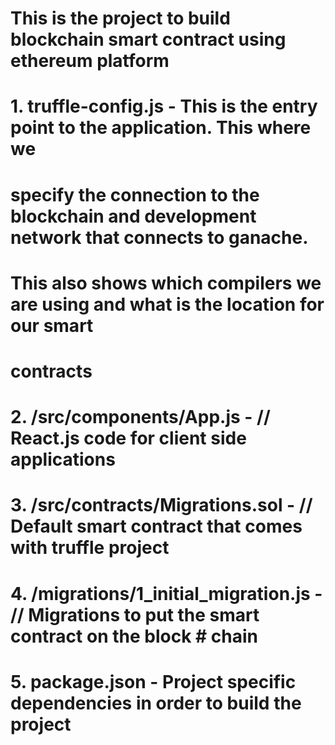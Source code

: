 # This is the project to build blockchain smart contract using ethereum platform

# 1. truffle-config.js - This is the entry point to the application. This where we 
#    specify the connection to the blockchain and development network that connects to ganache.
#    This also shows which compilers we are using and what is the location for our smart 
#    contracts
# 2. /src/components/App.js - // React.js code for client side applications
# 3. /src/contracts/Migrations.sol - // Default smart contract that comes with truffle project
# 4. /migrations/1_initial_migration.js - // Migrations to put the smart contract on the block #    chain
# 5. package.json - Project specific dependencies in order to build the project 